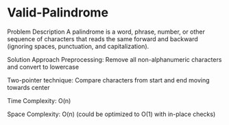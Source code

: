 # Valid-Palindrome


Problem Description
A palindrome is a word, phrase, number, or other sequence of characters that reads the same forward and backward (ignoring spaces, punctuation, and capitalization).

Solution Approach
Preprocessing: Remove all non-alphanumeric characters and convert to lowercase

Two-pointer technique: Compare characters from start and end moving towards center

Time Complexity: O(n)

Space Complexity: O(n) (could be optimized to O(1) with in-place checks)
